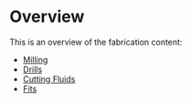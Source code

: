# Overview

This is an overview of the fabrication content:

- [Milling](/fabrication/milling)
- [Drills](/fabrication/drills)
- [Cutting Fluids](/fabrication/cutting_fluids)
- [Fits](/fabrication/fits)
